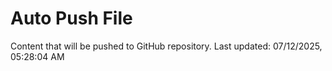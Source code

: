 # Auto Push File

Content that will be pushed to GitHub repository.
Last updated: 07/12/2025, 05:28:04 AM